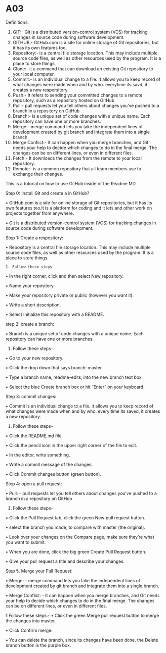 # A03
Definitions:
1. GIT:- Git is a distributed version-control system (VCS) for tracking changes in source code during software development.
2. GITHUB:- GitHub.com is a site for online storage of Git repositories, but it has its own features too.
3. Repository:- is a central file storage location. This may include multiple source code files, as well as other resources used by the program. It is a place to store things.
4. Clone:- it a command that can download an existing Git repository to your local computer.
5. Commit:- is an individual change to a file. It allows you to keep record of what changes were made when and by who. everytime its savd, it creates a new resporsitory.
6. Push:- It refers to sending your committed changes to a remote repository, such as a repository hosted on GitHub
7. Pull:- pull requests let you tell others about changes you've pushed to a branch in a repository on GitHub
8. Branch:- is a unique set of code changes with a unique name. Each repository can have one or more branches.
9. Merge:- merge command lets you take the independent lines of development created by git branch and integrate them into a 
single branch
10. Merge Conflict:- It can happen when you merge branches, and Git needs your help to decide which changes to do in the final merge. The changes can be on different lines, or even in different files.
11. Fetch:- It downloads the changes from the remote to your local repository.
12. Remote:- is a common repository that all team members use to exchange their changes. 

This is a tutorial on how to use GitHub inside of the Readme.MD

Step 0: Install Git and create a in GitHub?

•	GitHub.com is a site for online storage of Git repositories, but it has its own features too.It is a platform for coding and it lets and other work on projects together from anywhere.

•	 Git is a distributed version-control system (VCS) for tracking changes in source code during software development.

Step 1: Create a respository: 

•	Repository is a central file storage location. This may include multiple source code files, as well as other resources used by the program. It is a place to store things.

 	1. Follow these steps- 
  
•	In the right corner, click and then select New repository.

•	Name your repository.

•	Make your repository private or public (however you want it).

•	Write a short description.

•	Select Initialize this repository with a README.

step 2: create a branch: 

•	Branch is a unique set of code changes with a unique name. Each repository can have one or more branches.

  1.	Follow these steps-

•	Go to your new repository.

•	Click the drop down that says branch: master. 

•	Type a branch name, readme-edits, into the new branch text box. 

•	Select the blue Create branch box or hit “Enter” on your keyboard.

Step 3: commit changes:

•	Commit is an individual change to a file. It allows you to keep record of what changes were made when and by who. every time its saved, it creates a new repository.

1.	Follow these steps-

•	Click the README.md file.

•	Click the pencil icon in the upper right corner of the file to edit.

•	In the editor, write something.

•	Write a commit message of the changes.

•	Click Commit changes button (green button).

Step 4: open a pull request:

•	Pull: - pull requests let you tell others about changes you've pushed to a branch in a repository on GitHub
 1. Follow these steps- 
 
•	Click the Pull Request tab, click the green New pull request button.

•	select the branch you made, to compare with master (the original).

•	Look over your changes on the Compare page, make sure they’re what you want to submit.

•	When you are done, click the big green Create Pull Request button.

•	Give your pull request a title and describe your changes.

Step 5. Merge your Pull Request:

•	Merge: - merge command lets you take the independent lines of development created by git branch and integrate them into a single branch.

•	Merge Conflict: - It can happen when you merge branches, and Git needs your help to decide which changes to do in the final merge. The changes can be on different lines, or even in different files.

 1.Follow these steps:-
•	Click the green Merge pull request button to merge the changes into master.

•	Click Confirm merge.

•	You can delete the branch, since its changes have been done, the Delete branch button is the purple box.





